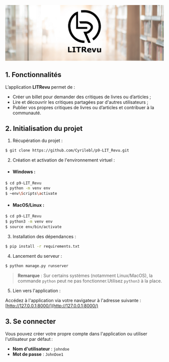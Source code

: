 ![LITRevu banner](assets/LIT_revu_banner.png)

## 1. Fonctionnalités

L’application **LITRevu** permet de :

- Créer un billet pour demander des critiques de livres ou d’articles ;
- Lire et découvrir les critiques partagées par d'autres utilisateurs ;
- Publier vos propres critiques de livres ou d’articles et contribuer à la communauté.

## 2. Initialisation du projet

1. Récupération du projet :

```bash
$ git clone https://github.com/Cyrilebl/p9-LIT_Revu.git
```

2. Création et activation de l'environnement virtuel :

- #### Windows :

```bash
$ cd p9-LIT_Revu
$ python -m venv env
$ ~env\Scripts\activate
```

- #### MacOS/Linux :

```bash
$ cd p9-LIT_Revu
$ python3 -m venv env
$ source env/bin/activate
```

3. Installation des dépendances :

```bash
$ pip install -r requirements.txt
```

4. Lancement du serveur :

```bash
$ python manage.py runserver
```

> **Remarque** : Sur certains systèmes (notamment Linux/MacOS), la commande `python` peut ne pas fonctionner.Utilisez `python3` à la place.

5. Lien vers l'application :

Accédez à l'application via votre navigateur à l'adresse suivante :  
[http://127.0.0.1:8000/](http://127.0.0.1:8000/)

## 3. Se connecter

Vous pouvez créer votre propre compte dans l'application ou utiliser l'utilisateur par défaut :

- **Nom d'utilisateur** : `johndoe`
- **Mot de passe** : `JohnDoe1`
